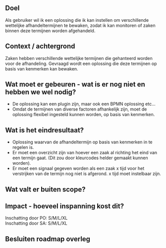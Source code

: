 ## Doel

Als gebruiker wil ik een oplossing die ik kan instellen om verschillende wettelijke afhandeltermijnen te bewaken, 
zodat ik kan monitoren of zaken binnen deze termijnen worden afgehandeld.

## Context / achtergrond

Zaken hebben verschillende wettelijke termijnen die gehanteerd worden voor de afhandeling.
Gevraagd wordt een oplossing die deze termijnen op basis van kenmerken kan bewaken.

## Wat moet er gebeuren - wat is er nog niet en hebben we wel nodig?

- De oplossing kan een plugin zijn, maar ook een BPMN oplossing etc...
- Omdat de termijnen van diverse factoren afhankelijk zijn, moet de oplossing flexibel ingesteld kunnen worden, op basis van kenmerken.

## Wat is het eindresultaat?

- Oplossing waarvan de afhandeltermijn op basis van kenmerken in te regelen is.
- Er moet een overzicht zijn van hoever een zaak al richting het eind van een termijn gaat. (Dit zou door kleurcodes helder gemaakt kunnen worden).
- Er moet een signaal gegeven worden als een zaak x tijd voor het verstrijken van de termijn nog niet is afgerond. x tijd moet instelbaar zijn.

## Wat valt er buiten scope?

## Impact - hoeveel inspanning kost dit? 
Inschatting door PO: S/M/L/XL  
Inschatting door SA: S/M/L/XL  

## Besluiten roadmap overleg
